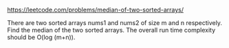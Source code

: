 https://leetcode.com/problems/median-of-two-sorted-arrays/


There are two sorted arrays nums1 and nums2 of size m and n respectively. Find the median of the two sorted arrays. The overall run time complexity should be O(log (m+n)).
